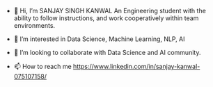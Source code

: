- 👋 Hi, I’m SANJAY SINGH KANWAL 
  An Engineering student with the ability to follow instructions, and work cooperatively within team environments.
- 👀 I’m interested in Data Science, Machine Learning, NLP, AI

- 💞️ I’m looking to collaborate with Data Science and AI community.
- 📫 How to reach me https://www.linkedin.com/in/sanjay-kanwal-075107158/

<!---
sanjaykanwal360/sanjaykanwal360 is a ✨ special ✨ repository because its `README.md` (this file) appears on your GitHub profile.
You can click the Preview link to take a look at your changes.
--->
